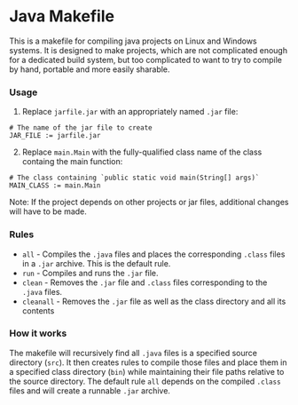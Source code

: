 # Java Makefile

This is a makefile for compiling java projects on Linux and Windows systems. It is designed to make projects, which are not complicated enough for a dedicated build system, but too complicated to want to try to compile by hand, portable and more easily sharable.

### Usage
1. Replace `jarfile.jar` with an appropriately named `.jar` file:
```
# The name of the jar file to create
JAR_FILE := jarfile.jar
```
2. Replace `main.Main` with the fully-qualified class name of the class containg the main function:
```
# The class containing `public static void main(String[] args)`
MAIN_CLASS := main.Main
```
Note: If the project depends on other projects or jar files, additional changes will have to be made.

### Rules
- `all` - Compiles the `.java` files and places the corresponding `.class` files in a `.jar` archive. This is the default rule.
- `run` - Compiles and runs the `.jar` file.
- `clean` - Removes the `.jar` file and `.class` files corresponding to the `.java` files.
- `cleanall` - Removes the `.jar` file as well as the class directory and all its contents

### How it works
The makefile will recursively find all `.java` files is a specified source directory (`src`). It then creates rules to compile those files and place them in a specified class directory (`bin`) while maintaining their file paths relative to the source directory. The default rule `all` depends on the compiled `.class` files and will create a runnable `.jar` archive.
